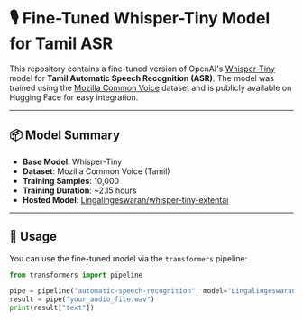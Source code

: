 # 🎙️ Fine-Tuned Whisper-Tiny Model for Tamil ASR

This repository contains a fine-tuned version of OpenAI's [Whisper-Tiny](https://huggingface.co/openai/whisper-tiny) model for **Tamil Automatic Speech Recognition (ASR)**. The model was trained using the [Mozilla Common Voice](https://commonvoice.mozilla.org) dataset and is publicly available on Hugging Face for easy integration.

---

## 📦 Model Summary

- **Base Model**: Whisper-Tiny
- **Dataset**: Mozilla Common Voice (Tamil)
- **Training Samples**: 10,000
- **Training Duration**: ~2.15 hours
- **Hosted Model**: [Lingalingeswaran/whisper-tiny-extentai](https://huggingface.co/Lingalingeswaran/whisper-tiny-extentai)

---

## 🚀 Usage

You can use the fine-tuned model via the `transformers` pipeline:

```python
from transformers import pipeline

pipe = pipeline("automatic-speech-recognition", model="Lingalingeswaran/whisper-tiny-extentai")
result = pipe("your_audio_file.wav")
print(result["text"])
